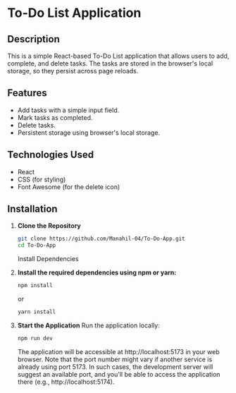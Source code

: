 # To-Do List Application

## Description

This is a simple React-based To-Do List application that allows users to add, complete, and delete tasks. The tasks are stored in the browser's local storage, so they persist across page reloads.

## Features

- Add tasks with a simple input field.
- Mark tasks as completed.
- Delete tasks.
- Persistent storage using browser's local storage.

## Technologies Used

- React
- CSS (for styling)
- Font Awesome (for the delete icon)

## Installation

1. **Clone the Repository**

   ```bash
   git clone https://github.com/Manahil-04/To-Do-App.git
   cd To-Do-App
   ```

   Install Dependencies

2. **Install the required dependencies using npm or yarn:**

    ```bash
    npm install
    ```
    or

    ```bash
    yarn install
    ```

3. **Start the Application**
    Run the application locally:
    ```bash
    npm run dev
    ```
    The application will be accessible at http://localhost:5173 in your web browser. Note that the port number might vary if another service is already using port 5173. In such cases, the development server will suggest an available port, and you'll be able to access the application there (e.g., http://localhost:5174).
